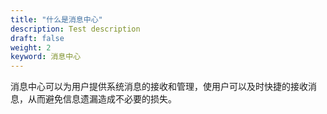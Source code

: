 ```yaml
---
title: "什么是消息中心"
description: Test description
draft: false
weight: 2
keyword: 消息中心
---
```


消息中心可以为用户提供系统消息的接收和管理，使用户可以及时快捷的接收消息，从而避免信息遗漏造成不必要的损失。

